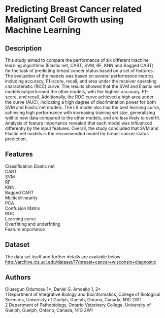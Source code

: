 # Predicting Breast Cancer related Malignant Cell Growth using Machine Learning

## Description
This study aimed to compare the performance of six different machine learning algorithms (Elastic net, CART, SVM, RF, KNN and Bagged CART) for the task of predicting breast cancer status based on a set of features. The evaluation of the models was based on several performance metrics, including accuracy, F1-score, recall, and area under the receiver operating characteristic (ROC) curve. The results showed that the SVM and Elastic net models outperformed the other models, with the highest accuracy, F1-score, and recall. Additionally, the ROC curve achieved a high area under the curve (AUC), indicating a high degree of discrimination power for both SVM and Elastic net models. The LR model also had the best learning curve, achieving high performance with increasing training set size, generalizing well to new data compared to the other models, and are less likely to overfit. Analysis of feature importance revealed that each model was influenced differently by the input features. Overall, the study concluded that SVM and Elastic net models is the recommended model for breast cancer status prediction.


## Features
Classification
Elastic net  
CART  
SVM  
RF  
KNN  
Bagged CART    
Multicollinearity  
PCA  
Confusion Matrix  
ROC  
Learning curve  
Overfitting and underfitting  
Feature importance  

## Dataset 
The data set itself and further details are available below   
http://archive.ics.uci.edu/dataset/17/breast+cancer+wisconsin+diagnostic


## Authors
Olusegun Odumosu 1*, Daniel G. Amoako 1, 2*  
1 Department of Integrative Biology and Bioinformatics, College of Biological Sciences, University of Guelph, Guelph, Ontario, Canada, N1G 2W1   
2 Department of Pathobiology, Ontario Veterinary College, University of Guelph, Guelph, Ontario, Canada, N1G 2W1

